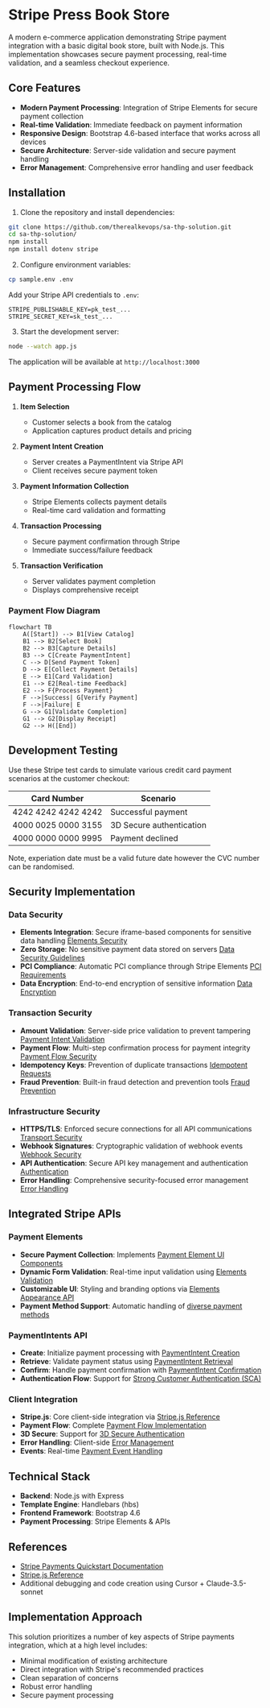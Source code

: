 # Stripe Press Book Store

A modern e-commerce application demonstrating Stripe payment integration with a basic digital book store, built with Node.js. This implementation showcases secure payment processing, real-time validation, and a seamless checkout experience.

## Core Features

- **Modern Payment Processing**: Integration of Stripe Elements for secure payment collection
- **Real-time Validation**: Immediate feedback on payment information
- **Responsive Design**: Bootstrap 4.6-based interface that works across all devices
- **Secure Architecture**: Server-side validation and secure payment handling
- **Error Management**: Comprehensive error handling and user feedback

## Installation

1. Clone the repository and install dependencies:
```bash
git clone https://github.com/therealkevops/sa-thp-solution.git
cd sa-thp-solution/
npm install
npm install dotenv stripe
```

2. Configure environment variables:
```bash
cp sample.env .env
```

Add your Stripe API credentials to `.env`:
```
STRIPE_PUBLISHABLE_KEY=pk_test_...
STRIPE_SECRET_KEY=sk_test_...
```

3. Start the development server:
```bash
node --watch app.js
```

The application will be available at `http://localhost:3000`

## Payment Processing Flow

1. **Item Selection**
   - Customer selects a book from the catalog
   - Application captures product details and pricing

2. **Payment Intent Creation**
   - Server creates a PaymentIntent via Stripe API
   - Client receives secure payment token

3. **Payment Information Collection**
   - Stripe Elements collects payment details
   - Real-time card validation and formatting

4. **Transaction Processing**
   - Secure payment confirmation through Stripe
   - Immediate success/failure feedback

5. **Transaction Verification**
   - Server validates payment completion
   - Displays comprehensive receipt

### Payment Flow Diagram

```mermaid
flowchart TB
    A([Start]) --> B1[View Catalog]
    B1 --> B2[Select Book]
    B2 --> B3[Capture Details]
    B3 --> C[Create PaymentIntent]
    C --> D[Send Payment Token]
    D --> E[Collect Payment Details]
    E --> E1[Card Validation]
    E1 --> E2[Real-time Feedback]
    E2 --> F{Process Payment}
    F -->|Success| G[Verify Payment]
    F -->|Failure| E
    G --> G1[Validate Completion]
    G1 --> G2[Display Receipt]
    G2 --> H([End])
```

## Development Testing

Use these Stripe test cards to simulate various credit card payment scenarios at the customer checkout:

| Card Number | Scenario |
|------------|----------|
| 4242 4242 4242 4242 | Successful payment |
| 4000 0025 0000 3155 | 3D Secure authentication |
| 4000 0000 0000 9995 | Payment declined |

Note, experiation date must be a valid future date however the CVC number can be randomised.

## Security Implementation

### Data Security
- **Elements Integration**: Secure iframe-based components for sensitive data handling [Elements Security](https://docs.stripe.com/security#stripe-elements)
- **Zero Storage**: No sensitive payment data stored on servers [Data Security Guidelines](https://docs.stripe.com/security#data-security)
- **PCI Compliance**: Automatic PCI compliance through Stripe Elements [PCI Requirements](https://docs.stripe.com/security#pci-compliance)
- **Data Encryption**: End-to-end encryption of sensitive information [Data Encryption](https://docs.stripe.com/security#data-security)

### Transaction Security
- **Amount Validation**: Server-side price validation to prevent tampering [Payment Intent Validation](https://docs.stripe.com/api/payment_intents/object#payment_intent_object-amount)
- **Payment Flow**: Multi-step confirmation process for payment integrity [Payment Flow Security](https://docs.stripe.com/security#payment-security)
- **Idempotency Keys**: Prevention of duplicate transactions [Idempotent Requests](https://docs.stripe.com/api/idempotent_requests)
- **Fraud Prevention**: Built-in fraud detection and prevention tools [Fraud Prevention](https://docs.stripe.com/fraud-prevention)

### Infrastructure Security
- **HTTPS/TLS**: Enforced secure connections for all API communications [Transport Security](https://docs.stripe.com/security#transport-security)
- **Webhook Signatures**: Cryptographic validation of webhook events [Webhook Security](https://docs.stripe.com/webhooks/signatures)
- **API Authentication**: Secure API key management and authentication [Authentication](https://docs.stripe.com/authentication)
- **Error Handling**: Comprehensive security-focused error management [Error Handling](https://docs.stripe.com/error-handling)

## Integrated Stripe APIs

### Payment Elements
- **Secure Payment Collection**: Implements [Payment Element UI Components](https://docs.stripe.com/elements/payment-element)
- **Dynamic Form Validation**: Real-time input validation using [Elements Validation](https://docs.stripe.com/elements/input-validation)
- **Customizable UI**: Styling and branding options via [Elements Appearance API](https://docs.stripe.com/elements/appearance-api)
- **Payment Method Support**: Automatic handling of [diverse payment methods](https://docs.stripe.com/elements/payment-element#payment-methods)

### PaymentIntents API
- **Create**: Initialize payment processing with [PaymentIntent Creation](https://docs.stripe.com/api/payment_intents/create)
- **Retrieve**: Validate payment status using [PaymentIntent Retrieval](https://docs.stripe.com/api/payment_intents/retrieve)
- **Confirm**: Handle payment confirmation with [PaymentIntent Confirmation](https://docs.stripe.com/api/payment_intents/confirm)
- **Authentication Flow**: Support for [Strong Customer Authentication (SCA)](https://docs.stripe.com/strong-customer-authentication)

### Client Integration
- **Stripe.js**: Core client-side integration via [Stripe.js Reference](https://docs.stripe.com/js)
- **Payment Flow**: Complete [Payment Flow Implementation](https://docs.stripe.com/payments/accept-a-payment)
- **3D Secure**: Support for [3D Secure Authentication](https://docs.stripe.com/payments/3d-secure)
- **Error Handling**: Client-side [Error Management](https://docs.stripe.com/error-handling)
- **Events**: Real-time [Payment Event Handling](https://docs.stripe.com/webhooks/payment-events)

## Technical Stack

- **Backend**: Node.js with Express
- **Template Engine**: Handlebars (hbs)
- **Frontend Framework**: Bootstrap 4.6
- **Payment Processing**: Stripe Elements & APIs

## References

- [Stripe Payments Quickstart Documentation](https://docs.stripe.com/payments/quickstart?lang=node#init-elements-html)
- [Stripe.js Reference](https://docs.stripe.com/js)
- Additional debugging and code creation using Cursor + Claude-3.5-sonnet

## Implementation Approach

This solution prioritizes a number of key aspects of Stripe payments integration, which at a high level includes:
- Minimal modification of existing architecture
- Direct integration with Stripe's recommended practices
- Clean separation of concerns
- Robust error handling
- Secure payment processing
